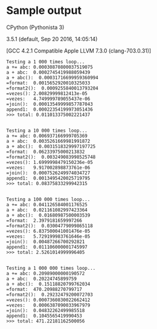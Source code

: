 # Sample output 

CPython (Pythonista 3)

3.5.1 (default, Sep 20 2016, 14:05:14) 

[GCC 4.2.1 Compatible Apple LLVM 7.3.0 (clang-703.0.31)]


    Testing a 1 000 times loop...
    a += abc: 0.00030870800037519075
    a + abc:  0.0002745419988059439
    a + abc():  0.00031716699959360994
    =format:  0.0015652920010325033
    =format2():  0.0009255840013793204
    =vezes(): 2.00829999812413e-05
    =vezes:   4.749999789055437e-06
    =join():  0.00013549999857787043
    append1:  0.00022354199973051436
    >>> total: 0.011013375002221437


    Testing a 10 000 times loop...
    a += abc: 0.006937166999705369
    a + abc:  0.0035261669981991872
    a + abc():  0.0031518329997197725
    =format:  0.06233975000213832
    =format2():  0.003249083998525748
    =vezes(): 1.6999998479150236e-05
    =vezes:   9.917002898873761e-06
    =join():  0.0007526249974034727
    append1:  0.0013495420025719795
    >>> total: 0.08375833299942315


    Testing a 100 000 times loop...
    a += abc: 0.041126584001176525
    a + abc:  0.021161082997423364
    a + abc():  0.01680987500003539
    =format:  2.3979181659997266
    =format2():  0.03004779099865118
    =vezes(): 6.837500041001476e-05
    =vezes:   5.729199983761646e-05
    =join():  0.00487266700292821
    append1:  0.011106000001745997
    >>> total: 2.5261014999996405


    Testing a 1 000 000 times loop...
    a += abc: 0.20989000000190572
    a + abc:  0.20224745899759
    a + abc():  0.15118820799762034
    =format:  470.20988270799717
    =format2():  0.29232479200072703
    =vezes(): 0.0007360830022662412
    =vezes:   0.0006387090033967979
    =join():  0.04832262499985518
    append1:  0.1045565419990453
    >>> total: 471.22181162500056
